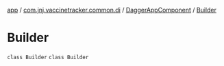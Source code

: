 [app](../../../index.md) / [com.jnj.vaccinetracker.common.di](../../index.md) / [DaggerAppComponent](../index.md) / [Builder](./index.md)

# Builder

`class Builder`
`class Builder`